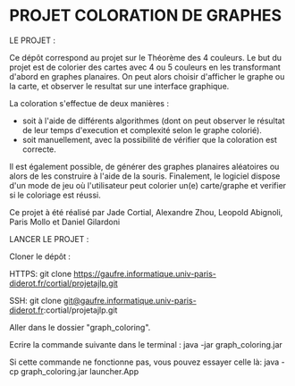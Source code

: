 # PROJET COLORATION DE GRAPHES

LE PROJET :

Ce dépôt correspond au projet sur le Théorème des 4 couleurs. Le but du projet est de colorier des cartes avec 4 ou 5 couleurs en les transformant d'abord en graphes planaires. On peut alors choisir d'afficher le graphe ou la carte, et observer le resultat sur une interface graphique.

La coloration s'effectue de deux manières :
- soit à l'aide de différents algorithmes (dont on peut observer le résultat de leur temps d'execution et complexité selon le graphe colorié).
- soit manuellement, avec la possibilité de vérifier que la coloration est correcte.

Il est également possible, de générer des graphes planaires aléatoires ou alors de les construire à l'aide de la souris.
Finalement, le logiciel dispose d'un mode de jeu où l'utilisateur peut colorier un(e) carte/graphe et verifier si le coloriage est réussi.

Ce projet à été réalisé par Jade Cortial, Alexandre Zhou, Leopold Abignoli, Paris Mollo et Daniel Gilardoni

LANCER LE PROJET :

Cloner le dépôt :

HTTPS:
    git clone https://gaufre.informatique.univ-paris-diderot.fr/cortial/projetajlp.git

SSH:
    git clone git@gaufre.informatique.univ-paris-diderot.fr:cortial/projetajlp.git

Aller dans le dossier "graph_coloring".

Ecrire la commande suivante dans le terminal :
    java -jar graph_coloring.jar

Si cette commande ne fonctionne pas, vous pouvez essayer celle là:
    java -cp graph_coloring.jar launcher.App

